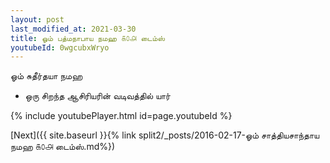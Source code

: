 ```yaml
---
layout: post
last_modified_at: 2021-03-30
title: ஓம் பத்மநாபாய நமஹ ௧௦௮ டைம்ஸ்
youtubeId: 0wgcubxWryo
---
```

 
 
 ஓம் சுதீர்தயா நமஹ  
 
 -  ஒரு சிறந்த ஆசிரியரின் வடிவத்தில் யார் 
 
  
 
  
 
 
 
 
 
 


{% include youtubePlayer.html id=page.youtubeId %}
 
[Next]({{ site.baseurl }}{% link  split2/_posts/2016-02-17-ஓம் சாத்தியசாந்தாய நமஹ ௧௦௮ டைம்ஸ்.md%})
 
